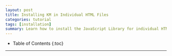 ```yaml
---
layout: post
title: Installing KM in Individual HTML Files
categories: tutorial
tags: [installation]
summary: Learn how to install the JavaScript Library for individual HTML files.
---
```

* Table of Contents
{:toc}
* * *

<div id="wistia_256139b3f9" class="wistia_embed wistia-embed" data-video-width="640" data-video-height="400">
</div>